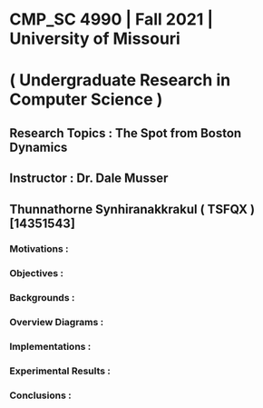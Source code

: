 # CMP_SC 4990 | Fall 2021 | University of Missouri
# ( Undergraduate Research in Computer Science ) 
## Research Topics : The Spot from Boston Dynamics 
## Instructor : Dr. Dale Musser
## Thunnathorne Synhiranakkrakul ( TSFQX ) [14351543]


### Motivations :

### Objectives :

### Backgrounds :

### Overview Diagrams :

### Implementations :

### Experimental Results :

### Conclusions :